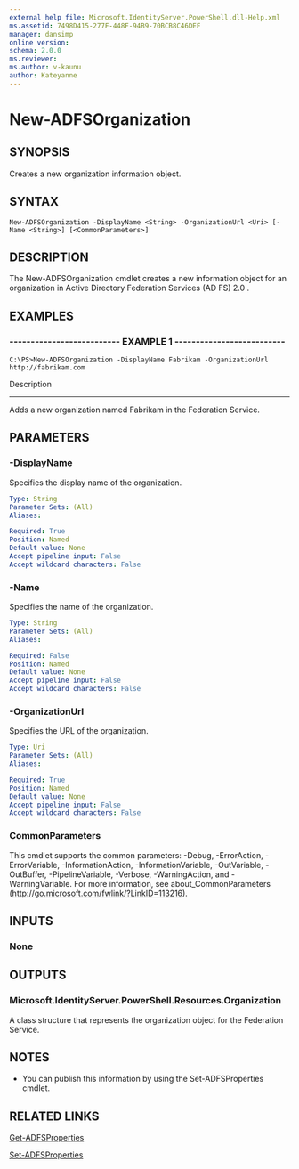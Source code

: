 ```yaml
---
external help file: Microsoft.IdentityServer.PowerShell.dll-Help.xml
ms.assetid: 7498D415-277F-448F-94B9-70BCB8C46DEF
manager: dansimp
online version: 
schema: 2.0.0
ms.reviewer:
ms.author: v-kaunu
author: Kateyanne
---
```


# New-ADFSOrganization

## SYNOPSIS
Creates a new organization information object.

## SYNTAX

```
New-ADFSOrganization -DisplayName <String> -OrganizationUrl <Uri> [-Name <String>] [<CommonParameters>]
```

## DESCRIPTION
The New-ADFSOrganization cmdlet creates a new information object for an organization in Active Directory Federation Services (AD FS) 2.0 .

## EXAMPLES

### -------------------------- EXAMPLE 1 --------------------------
```
C:\PS>New-ADFSOrganization -DisplayName Fabrikam -OrganizationUrl http://fabrikam.com
```

Description

-----------

Adds a new organization named Fabrikam in the Federation Service.

## PARAMETERS

### -DisplayName
Specifies the display name of the organization.

```yaml
Type: String
Parameter Sets: (All)
Aliases: 

Required: True
Position: Named
Default value: None
Accept pipeline input: False
Accept wildcard characters: False
```

### -Name
Specifies the name of the organization.

```yaml
Type: String
Parameter Sets: (All)
Aliases: 

Required: False
Position: Named
Default value: None
Accept pipeline input: False
Accept wildcard characters: False
```

### -OrganizationUrl
Specifies the URL of the organization.

```yaml
Type: Uri
Parameter Sets: (All)
Aliases: 

Required: True
Position: Named
Default value: None
Accept pipeline input: False
Accept wildcard characters: False
```

### CommonParameters
This cmdlet supports the common parameters: -Debug, -ErrorAction, -ErrorVariable, -InformationAction, -InformationVariable, -OutVariable, -OutBuffer, -PipelineVariable, -Verbose, -WarningAction, and -WarningVariable. For more information, see about_CommonParameters (http://go.microsoft.com/fwlink/?LinkID=113216).

## INPUTS

### None

## OUTPUTS

### Microsoft.IdentityServer.PowerShell.Resources.Organization
A class structure that represents the organization object for the Federation Service.

## NOTES
* You can publish this information by using the Set-ADFSProperties cmdlet.

## RELATED LINKS

[Get-ADFSProperties](00000000-0000-0000-0000-000000000000)

[Set-ADFSProperties](00000000-0000-0000-0000-000000000000)

